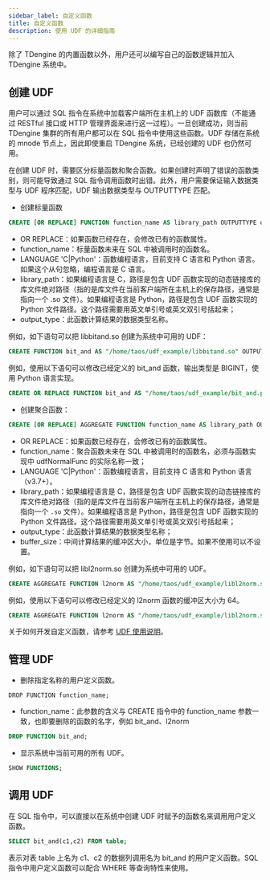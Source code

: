```yaml
---
sidebar_label: 自定义函数
title: 自定义函数
description: 使用 UDF 的详细指南
---
```


除了 TDengine 的内置函数以外，用户还可以编写自己的函数逻辑并加入 TDengine 系统中。
## 创建 UDF

用户可以通过 SQL 指令在系统中加载客户端所在主机上的 UDF 函数库（不能通过 RESTful 接口或 HTTP 管理界面来进行这一过程）。一旦创建成功，则当前 TDengine 集群的所有用户都可以在 SQL 指令中使用这些函数。UDF 存储在系统的 mnode 节点上，因此即使重启 TDengine 系统，已经创建的 UDF 也仍然可用。

在创建 UDF 时，需要区分标量函数和聚合函数。如果创建时声明了错误的函数类别，则可能导致通过 SQL 指令调用函数时出错。此外，用户需要保证输入数据类型与 UDF 程序匹配，UDF 输出数据类型与 OUTPUTTYPE 匹配。

- 创建标量函数
```sql
CREATE [OR REPLACE] FUNCTION function_name AS library_path OUTPUTTYPE output_type [LANGUAGE 'C|Python'];
```
  - OR REPLACE：如果函数已经存在，会修改已有的函数属性。
  - function_name：标量函数未来在 SQL 中被调用时的函数名。
  - LANGUAGE 'C|Python'：函数编程语言，目前支持 C 语言和 Python 语言。如果这个从句忽略，编程语言是 C 语言。
  - library_path：如果编程语言是 C，路径是包含 UDF 函数实现的动态链接库的库文件绝对路径（指的是库文件在当前客户端所在主机上的保存路径，通常是指向一个 .so 文件）。如果编程语言是 Python，路径是包含 UDF 函数实现的 Python 文件路径。这个路径需要用英文单引号或英文双引号括起来；
  - output_type：此函数计算结果的数据类型名称。

例如，如下语句可以把 libbitand.so 创建为系统中可用的 UDF：

  ```sql
  CREATE FUNCTION bit_and AS "/home/taos/udf_example/libbitand.so" OUTPUTTYPE INT;
  ```

例如，使用以下语句可以修改已经定义的 bit_and 函数，输出类型是 BIGINT，使用 Python 语言实现。

  ```sql
  CREATE OR REPLACE FUNCTION bit_and AS "/home/taos/udf_example/bit_and.py" OUTPUTTYPE BIGINT LANGUAGE 'Python';
  ```
- 创建聚合函数：
```sql
CREATE [OR REPLACE] AGGREGATE FUNCTION function_name AS library_path OUTPUTTYPE output_type [ BUFSIZE buffer_size ] [LANGUAGE 'C|Python'];
```
  - OR REPLACE：如果函数已经存在，会修改已有的函数属性。
  - function_name：聚合函数未来在 SQL 中被调用时的函数名，必须与函数实现中 udfNormalFunc 的实际名称一致；
  - LANGUAGE 'C|Python'：函数编程语言，目前支持 C 语言和 Python 语言（v3.7+）。
  - library_path：如果编程语言是 C，路径是包含 UDF 函数实现的动态链接库的库文件绝对路径（指的是库文件在当前客户端所在主机上的保存路径，通常是指向一个 `.so` 文件）。如果编程语言是 Python，路径是包含 UDF 函数实现的 Python 文件路径。这个路径需要用英文单引号或英文双引号括起来；
  - output_type：此函数计算结果的数据类型名称；
  - buffer_size：中间计算结果的缓冲区大小，单位是字节。如果不使用可以不设置。

  例如，如下语句可以把 libl2norm.so 创建为系统中可用的 UDF。

  ```sql
  CREATE AGGREGATE FUNCTION l2norm AS "/home/taos/udf_example/libl2norm.so" OUTPUTTYPE DOUBLE bufsize 8;
  ```
  例如，使用以下语句可以修改已经定义的 l2norm 函数的缓冲区大小为 64。
  ```sql
  CREATE AGGREGATE FUNCTION l2norm AS "/home/taos/udf_example/libl2norm.so" OUTPUTTYPE DOUBLE bufsize 64;
  ```  

关于如何开发自定义函数，请参考 [UDF 使用说明](/develop/udf)。

## 管理 UDF

- 删除指定名称的用户定义函数。
```
DROP FUNCTION function_name;
```

- function_name：此参数的含义与 CREATE 指令中的 function_name 参数一致，也即要删除的函数的名字，例如 bit_and、l2norm 
```sql
DROP FUNCTION bit_and;
```

- 显示系统中当前可用的所有 UDF。
```sql
SHOW FUNCTIONS;
```

## 调用 UDF

在 SQL 指令中，可以直接以在系统中创建 UDF 时赋予的函数名来调用用户定义函数。
```sql
SELECT bit_and(c1,c2) FROM table;
```

表示对表 table 上名为 c1、c2 的数据列调用名为 bit_and 的用户定义函数。SQL 指令中用户定义函数可以配合 WHERE 等查询特性来使用。
